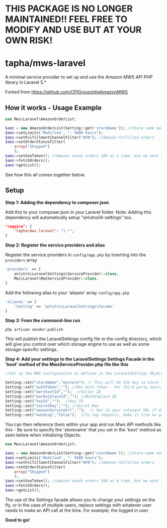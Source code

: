 # THIS PACKAGE IS NO LONGER MAINTAINED!! FEEL FREE TO MODIFY AND USE BUT AT YOUR OWN RISK!

# tapha/mws-laravel
A minimal service provider to set up and use the Amazon MWS API PHP library in Laravel 5.*

Forked from https://github.com/CPIGroup/phpAmazonMWS


## How it works - Usage Example

```php
use Mws\Laravel\AmazonOrderList;
```

```php
$amz = new AmazonOrderList(Setting::get('storeName')); //Store name matches the array key in the settings
$amz->setLimits('Modified', "- 5000 hours");
$amz->setFulfillmentChannelFilter("AFN"); //Amazon-fulfilled orders
$amz->setOrderStatusFilter(
    array("Shipped")
    ); 
$amz->setUseToken(); //Amazon sends orders 100 at a time, but we want them all
$amz->fetchOrders();
$amz->getList();
```

See how this all comes together below.

## Setup
**Step 1: Adding the dependency to composer.json**

Add this to your composer.json in your Laravel folder.
Note: Adding this dependency will automatically setup "anlutro/l4-settings" too.

```json
"require": {
    "tapha/mws-laravel": "1.*",
}
```

**Step 2: Register the service providers and alias**

Register the service providers in ```config/app.php``` by inserting into the ```providers``` array

```php
'providers' => [
	anlutro\LaravelSettings\ServiceProvider::class,
	Mws\Laravel\MwsServiceProvider::class,
]
```

Add the following alias to your 'aliases' array ```config/app.php```

```php
'aliases' => [
	'Setting' => 'anlutro\LaravelSettings\Facade'
]
```

**Step 3: From the command-line run**

```
php artisan vendor:publish
```

This will publish the LaravelSettings config file to the config directory, which will give you control over which storage engine to use as well as some storage-specific settings.

**Step 4: Add your settings to the LaravelSettings Settings Facade in the 'boot' method of the MwsServiceProvider.php file like this**

```php
//Set up the MWS configutation as defined in the LaravelSettings Object by app.

Setting::set("storeName","mystore"); // This will be the key to store the configuration, you pass this as an option to objects you instanstiate with setstore() 
Setting::set("authToken",""); //Mws Auth Token - For third party users.
Setting::set("merchantId","");  //Seller ID
Setting::set("marketplaceId",""); //Marketplace ID 
Setting::set("keyId","");  //Key ID
Setting::set("secretKey",""); //Secret Key 
Setting::set("amazonServiceUrl","");  // Set to your relevant URL if different from default
Setting::set("muteLog","false");  //To log requests, make it true on production to stop logging.
```

You can then reference them within your app and run Mws API methods like this - Be sure to specify the 'storename' that you set in the 'boot' method as seen below when initialising Objects: 

```php
use Mws\Laravel\AmazonOrderList;
```

```php
$amz = new AmazonOrderList(Setting::get('storeName')); //Store name matches the array key in the settings
$amz->setLimits('Modified', "- 5000 hours");
$amz->setFulfillmentChannelFilter("AFN"); //Amazon-fulfilled orders
$amz->setOrderStatusFilter(
    array("Shipped")
    ); 
$amz->setUseToken(); //Amazon sends orders 100 at a time, but we want them all
$amz->fetchOrders();
$amz->getList();
```

The use of the Settings facade allows you to change your settings on the fly, or in the case of multiple users, replace settings with whatever user needs to make an API call at the time. For example, the logged in user.

**Good to go!**

